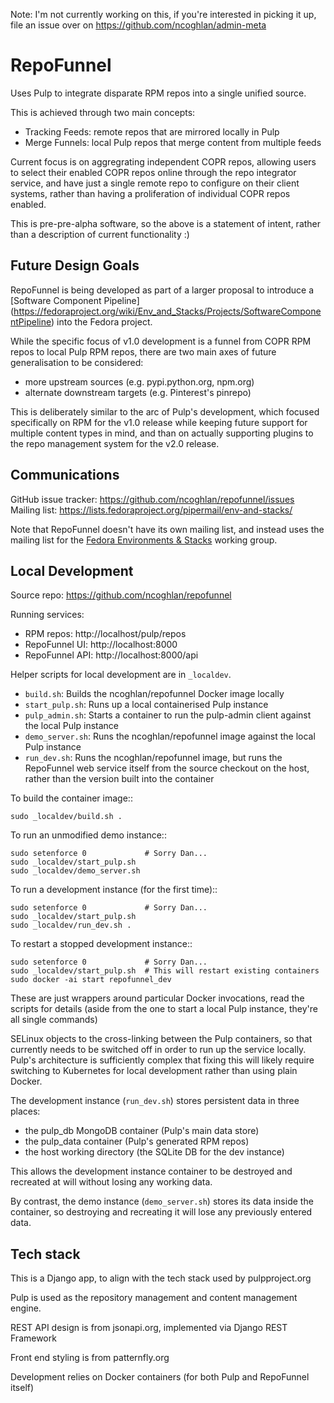 Note: I'm not currently working on this, if you're interested in picking
it up, file an issue over on https://github.com/ncoghlan/admin-meta

RepoFunnel
==========

Uses Pulp to integrate disparate RPM repos into a single unified source.

This is achieved through two main concepts:

* Tracking Feeds: remote repos that are mirrored locally in Pulp
* Merge Funnels: local Pulp repos that merge content from multiple feeds

Current focus is on aggregrating independent COPR repos, allowing users to
select their enabled COPR repos online through the repo integrator service, and
have just a single remote repo to configure on their client systems, rather
than having a proliferation of individual COPR repos enabled.

This is pre-pre-alpha software, so the above is a statement of intent, rather
than a description of current functionality :)

Future Design Goals
-------------------

RepoFunnel is being developed as part of a larger proposal to introduce a
[Software Component Pipeline]
(https://fedoraproject.org/wiki/Env_and_Stacks/Projects/SoftwareComponentPipeline)
into the Fedora project.

While the specific focus of v1.0 development is a funnel from COPR RPM repos to
local Pulp RPM repos, there are two main axes of future generalisation to be
considered:

* more upstream sources (e.g. pypi.python.org, npm.org)
* alternate downstream targets (e.g. Pinterest's pinrepo)

This is deliberately similar to the arc of Pulp's development, which focused
specifically on RPM for the v1.0 release while keeping future support for
multiple content types in mind, and than on actually supporting plugins to the
repo management system for the v2.0 release.

Communications
--------------

GitHub issue tracker: https://github.com/ncoghlan/repofunnel/issues
Mailing list: https://lists.fedoraproject.org/pipermail/env-and-stacks/

Note that RepoFunnel doesn't have its own mailing list, and instead uses the
mailing list for the
[Fedora Environments & Stacks](https://fedoraproject.org/wiki/Env_and_Stacks)
working group.


Local Development
-----------------

Source repo: https://github.com/ncoghlan/repofunnel

Running services:

* RPM repos: http://localhost/pulp/repos
* RepoFunnel UI: http://localhost:8000
* RepoFunnel API: http://localhost:8000/api

Helper scripts for local development are in `_localdev`.

* `build.sh`: Builds the ncoghlan/repofunnel Docker image locally
* `start_pulp.sh`: Runs up a local containerised Pulp instance
* `pulp_admin.sh`: Starts a container to run the pulp-admin client against the
  local Pulp instance
* `demo_server.sh`: Runs the ncoghlan/repofunnel image against the local Pulp
  instance
* `run_dev.sh`: Runs the ncoghlan/repofunnel image, but runs the RepoFunnel web
  service itself from the source checkout on the host, rather than the version
  built into the container

To build the container image::

    sudo _localdev/build.sh .

To run an unmodified demo instance::

    sudo setenforce 0             # Sorry Dan...
    sudo _localdev/start_pulp.sh
    sudo _localdev/demo_server.sh

To run a development instance (for the first time)::

    sudo setenforce 0             # Sorry Dan...
    sudo _localdev/start_pulp.sh
    sudo _localdev/run_dev.sh .

To restart a stopped development instance::

    sudo setenforce 0             # Sorry Dan...
    sudo _localdev/start_pulp.sh  # This will restart existing containers
    sudo docker -ai start repofunnel_dev

These are just wrappers around particular Docker invocations, read the scripts
for details (aside from the one to start a local Pulp instance, they're all
single commands)

SELinux objects to the cross-linking between the Pulp containers, so that
currently needs to be switched off in order to run up the service locally.
Pulp's architecture is sufficiently complex that fixing this will likely
require switching to Kubernetes for local development rather than using plain
Docker.

The development instance (`run_dev.sh`) stores persistent data in three places:

* the pulp_db MongoDB container (Pulp's main data store)
* the pulp_data container (Pulp's generated RPM repos)
* the host working directory (the SQLite DB for the dev instance)

This allows the development instance container to be destroyed and recreated at
will without losing any working data.

By contrast, the demo instance (`demo_server.sh`) stores its data inside the
container, so destroying and recreating it will lose any previously entered
data.

Tech stack
----------

This is a Django app, to align with the tech stack used by pulpproject.org

Pulp is used as the repository management and content management engine.

REST API design is from jsonapi.org, implemented via Django REST Framework

Front end styling is from patternfly.org

Development relies on Docker containers (for both Pulp and RepoFunnel itself)
